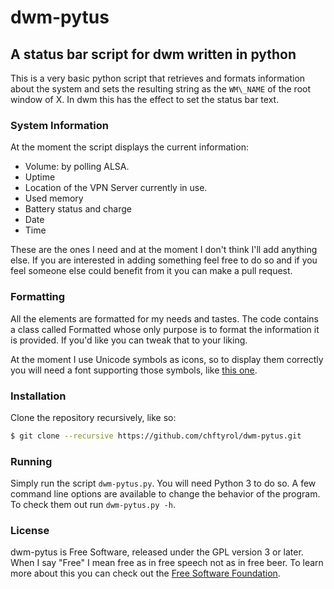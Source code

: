 # dwm-pytus
## A status bar script for dwm written in python

This is a very basic python script that retrieves and formats information about the system and sets the resulting string as the `WM\_NAME` of the root window of X. In dwm this has the effect to set the status bar text.

### System Information
At the moment the script displays the current information:

* Volume: by polling ALSA.
* Uptime
* Location of the VPN Server currently in use.
* Used memory
* Battery status and charge
* Date
* Time

These are the ones I need and at the moment I don't think I'll add anything else. If you are interested in adding something feel free to do so and if you feel someone else could benefit from it you can make a pull request.

### Formatting
All the elements are formatted for my needs and tastes. The code contains a class called Formatted whose only purpose is to format the information it is provided.
If you'd like you can tweak that to your liking.

At the moment I use Unicode symbols as icons, so to display them correctly you will need a font supporting those symbols, like [this one](https://aur.archlinux.org/packages/ttf-font-icons/).

### Installation
Clone the repository recursively, like so:
```sh
$ git clone --recursive https://github.com/chftyrol/dwm-pytus.git
```

### Running
Simply run the script `dwm-pytus.py`. You will need Python 3 to do so.
A few command line options are available to change the behavior of the program. To check them out run `dwm-pytus.py -h`.

### License
dwm-pytus is Free Software, released under the GPL version 3 or later. When I say "Free" I mean free as in free speech not as in free beer. To learn more about this you can check out the [Free Software Foundation](https://fsf.org).
